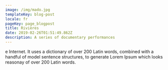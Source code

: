 ```yaml
---
image: /img/mado.jpg
templateKey: blog-post
locale: fr
pageKey: page_blogpost
title: Rivières
date: 2019-02-26T01:51:49.862Z
description: A series of documentary performances
---
```

e Internet. It uses a dictionary of over 200 Latin words, combined with a handful of model sentence structures, to generate Lorem Ipsum which looks reasonay of over 200 Latin words.
